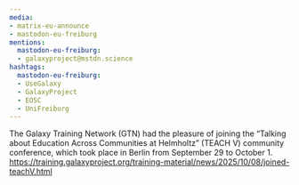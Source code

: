 ```yaml
---
media:
- matrix-eu-announce
- mastodon-eu-freiburg
mentions:
  mastodon-eu-freiburg:
  - galaxyproject@mstdn.science
hashtags:
  mastodon-eu-freiburg:
  - UseGalaxy
  - GalaxyProject
  - EOSC
  - UniFreiburg
---
```

The Galaxy Training Network (GTN) had the pleasure of joining the “Talking about Education Across Communities at Helmholtz” (TEACH V) community conference, which took place in Berlin from September 29 to October 1.
https://training.galaxyproject.org/training-material/news/2025/10/08/joined-teachV.html